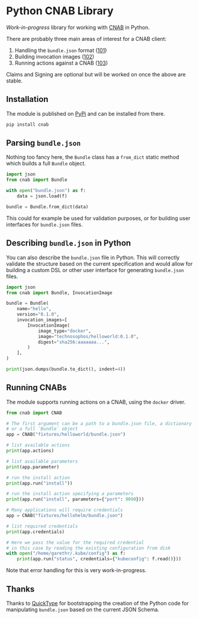 # Python CNAB Library

_Work-in-progress_ library for working with [CNAB](https://cnab.io/) in Python.

There are probably three main areas of interest for a CNAB client:

1. Handling the `bundle.json` format ([101](https://github.com/deislabs/cnab-spec/blob/master/101-bundle-json.md))
2. Building invocation images ([102](https://github.com/deislabs/cnab-spec/blob/master/102-invocation-image.md))
3. Running actions against a CNAB ([103](https://github.com/deislabs/cnab-spec/blob/master/103-bundle-runtime.md))

Claims and Signing are optional but will be worked on once the above are stable.


## Installation

The module is published on [PyPi](https://pypi.org/project/cnab/) and can be installed from there.

```bash
pip install cnab
```


## Parsing `bundle.json`

Nothing too fancy here, the `Bundle` class  has a `from_dict` static method which
builds a full `Bundle` object.

```python
import json
from cnab import Bundle

with open("bundle.json") as f:
    data = json.load(f)

bundle = Bundle.from_dict(data)
```

This could for example be used for validation purposes, or for building user interfaces for `bundle.json` files.


## Describing `bundle.json` in Python 

You can also describe the `bundle.json` file in Python. This will correctly validate the
structure based on the current specification and would allow for building a custom DSL or other
user interface for generating `bundle.json` files.

```python
import json
from cnab import Bundle, InvocationImage

bundle = Bundle(
    name="hello",
    version="0.1.0",
    invocation_images=[
        InvocationImage(
            image_type="docker",
            image="technosophos/helloworld:0.1.0",
            digest="sha256:aaaaaaa...",
        )
    ],
)

print(json.dumps(bundle.to_dict(), indent=4))
```

## Running CNABs

The module supports running actions on a CNAB, using the `docker` driver.

```python
from cnab import CNAB

# The first argument can be a path to a bundle.json file, a dictionary
# or a full `Bundle` object
app = CNAB("fixtures/helloworld/bundle.json")

# list available actions
print(app.actions)

# list available parameters
print(app.parameter)

# run the install action
print(app.run("install"))

# run the install action specifying a parameters
print(app.run("install", parameters={"port": 9090}))

# Many applications will require credentials
app = CNAB("fixtures/hellohelm/bundle.json")

# list required credentials
print(app.credentials)

# Here we pass the value for the required credential
# in this case by reading the existing configuration from disk
with open("/home/garethr/.kube/config") as f:
    print(app.run("status", credentials={"kubeconfig": f.read()}))
```

Note that error handling for this is very work-in-progress.


## Thanks

Thanks to [QuickType](https://quicktype.io/) for bootstrapping the creation of the Python code for manipulating `bundle.json` based on the current JSON Schema.

